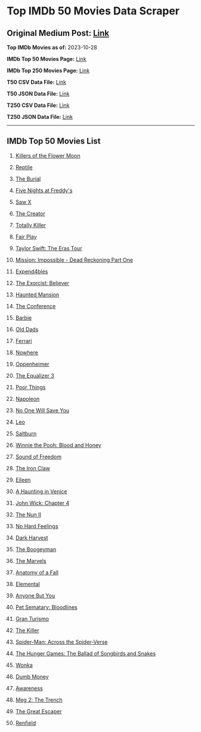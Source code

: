 # Top IMDb 50 Movies Data Scraper

## Original Medium Post: [Link](https://medium.com/@nishantsahoo/which-movie-should-i-watch-5c83a3c0f5b1)

**Top IMDb Movies as of:** 2023-10-28

**IMDb Top 50 Movies Page:** [Link](http://www.imdb.com/search/title?release_date=2023,2023&title_type=feature)

**IMDb Top 250 Movies Page:** [Link](https://www.imdb.com/chart/top/)

**T50 CSV Data File:** [Link](/Data/T50/data.csv)

**T50 JSON Data File:** [Link](/Data/T50/data.json)

**T250 CSV Data File:** [Link](/Data/T250/data.csv)

**T250 JSON Data File:** [Link](/Data/T250/data.json)

---

## IMDb Top 50 Movies List

1. [Killers of the Flower Moon](https://www.imdb.com/title/tt5537002/?ref_=adv_li_tt)

2. [Reptile](https://www.imdb.com/title/tt13274016/?ref_=adv_li_tt)

3. [The Burial](https://www.imdb.com/title/tt5648882/?ref_=adv_li_tt)

4. [Five Nights at Freddy's](https://www.imdb.com/title/tt4589218/?ref_=adv_li_tt)

5. [Saw X](https://www.imdb.com/title/tt21807222/?ref_=adv_li_tt)

6. [The Creator](https://www.imdb.com/title/tt11858890/?ref_=adv_li_tt)

7. [Totally Killer](https://www.imdb.com/title/tt11426232/?ref_=adv_li_tt)

8. [Fair Play](https://www.imdb.com/title/tt16304446/?ref_=adv_li_tt)

9. [Taylor Swift: The Eras Tour](https://www.imdb.com/title/tt28814949/?ref_=adv_li_tt)

10. [Mission: Impossible - Dead Reckoning Part One](https://www.imdb.com/title/tt9603212/?ref_=adv_li_tt)

11. [Expend4bles](https://www.imdb.com/title/tt3291150/?ref_=adv_li_tt)

12. [The Exorcist: Believer](https://www.imdb.com/title/tt12921446/?ref_=adv_li_tt)

13. [Haunted Mansion](https://www.imdb.com/title/tt1695843/?ref_=adv_li_tt)

14. [The Conference](https://www.imdb.com/title/tt26547864/?ref_=adv_li_tt)

15. [Barbie](https://www.imdb.com/title/tt1517268/?ref_=adv_li_tt)

16. [Old Dads](https://www.imdb.com/title/tt18394190/?ref_=adv_li_tt)

17. [Ferrari](https://www.imdb.com/title/tt3758542/?ref_=adv_li_tt)

18. [Nowhere](https://www.imdb.com/title/tt15789472/?ref_=adv_li_tt)

19. [Oppenheimer](https://www.imdb.com/title/tt15398776/?ref_=adv_li_tt)

20. [The Equalizer 3](https://www.imdb.com/title/tt17024450/?ref_=adv_li_tt)

21. [Poor Things](https://www.imdb.com/title/tt14230458/?ref_=adv_li_tt)

22. [Napoleon](https://www.imdb.com/title/tt13287846/?ref_=adv_li_tt)

23. [No One Will Save You](https://www.imdb.com/title/tt14509110/?ref_=adv_li_tt)

24. [Leo](https://www.imdb.com/title/tt15654328/?ref_=adv_li_tt)

25. [Saltburn](https://www.imdb.com/title/tt17351924/?ref_=adv_li_tt)

26. [Winnie the Pooh: Blood and Honey](https://www.imdb.com/title/tt19623240/?ref_=adv_li_tt)

27. [Sound of Freedom](https://www.imdb.com/title/tt7599146/?ref_=adv_li_tt)

28. [The Iron Claw](https://www.imdb.com/title/tt21064584/?ref_=adv_li_tt)

29. [Eileen](https://www.imdb.com/title/tt5198890/?ref_=adv_li_tt)

30. [A Haunting in Venice](https://www.imdb.com/title/tt22687790/?ref_=adv_li_tt)

31. [John Wick: Chapter 4](https://www.imdb.com/title/tt10366206/?ref_=adv_li_tt)

32. [The Nun II](https://www.imdb.com/title/tt10160976/?ref_=adv_li_tt)

33. [No Hard Feelings](https://www.imdb.com/title/tt15671028/?ref_=adv_li_tt)

34. [Dark Harvest](https://www.imdb.com/title/tt9204328/?ref_=adv_li_tt)

35. [The Boogeyman](https://www.imdb.com/title/tt3427252/?ref_=adv_li_tt)

36. [The Marvels](https://www.imdb.com/title/tt10676048/?ref_=adv_li_tt)

37. [Anatomy of a Fall](https://www.imdb.com/title/tt17009710/?ref_=adv_li_tt)

38. [Elemental](https://www.imdb.com/title/tt15789038/?ref_=adv_li_tt)

39. [Anyone But You](https://www.imdb.com/title/tt26047818/?ref_=adv_li_tt)

40. [Pet Sematary: Bloodlines](https://www.imdb.com/title/tt14145436/?ref_=adv_li_tt)

41. [Gran Turismo](https://www.imdb.com/title/tt4495098/?ref_=adv_li_tt)

42. [The Killer](https://www.imdb.com/title/tt1136617/?ref_=adv_li_tt)

43. [Spider-Man: Across the Spider-Verse](https://www.imdb.com/title/tt9362722/?ref_=adv_li_tt)

44. [The Hunger Games: The Ballad of Songbirds and Snakes](https://www.imdb.com/title/tt10545296/?ref_=adv_li_tt)

45. [Wonka](https://www.imdb.com/title/tt6166392/?ref_=adv_li_tt)

46. [Dumb Money](https://www.imdb.com/title/tt13957560/?ref_=adv_li_tt)

47. [Awareness](https://www.imdb.com/title/tt18556326/?ref_=adv_li_tt)

48. [Meg 2: The Trench](https://www.imdb.com/title/tt9224104/?ref_=adv_li_tt)

49. [The Great Escaper](https://www.imdb.com/title/tt14124080/?ref_=adv_li_tt)

50. [Renfield](https://www.imdb.com/title/tt11358390/?ref_=adv_li_tt)

